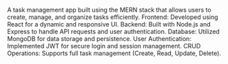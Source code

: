 A task management app built using the MERN stack that allows users to create, manage, and organize tasks efficiently.
Frontend: Developed using React for a dynamic and responsive UI.
Backend: Built with Node.js and Express to handle API requests and user authentication.
Database: Utilized MongoDB for data storage and persistence.
User Authentication: Implemented JWT for secure login and session management.
CRUD Operations: Supports full task management (Create, Read, Update, Delete).
